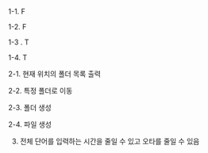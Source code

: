1-1. F

1-2. F

1-3 . T

1-4. T

2-1. 현재 위치의 폴더 목록 출력

2-2. 특정 폴더로 이동

2-3. 폴더 생성

2-4. 파일 생성

3. 전체 단어를 입력하는 시간을 줄일 수 있고 오타를 줄일 수 있음
